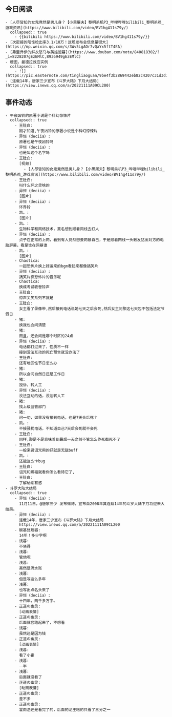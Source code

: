 ## 今日阅读
	- [人尽皆知的女鬼竟然是男儿身？【小黑屠夫】黎明杀机P3_哔哩哔哩bilibili_黎明杀鸡_游戏资讯](https://www.bilibili.com/video/BV1hg411s79y/)
	  collapsed:: true
		- {{bilibili https://www.bilibili.com/video/BV1hg411s79y/}}
	- [次密接的阳性检出率3.1/10万！这场发布会信息量很大](https://mp.weixin.qq.com/s/3Wv5LgAOr7vQaYx5ftT4EA)
	- [弗里乔伊的鲜衣怒马与英雄迟暮](https://www.douban.com/note/840818302/?_i=8228207gEzEMlC,8936949gEzEMlC)
	- 梗图，曼德拉效应实例
	  collapsed:: true
		- ![](https://pic.easternote.com/tingliaoguan/9be4f3b2869442eb82c4207c31d3d7e.jpg)
	- [连载14年，唐家三少宣布《斗罗大陆》下月大结局](https://view.inews.qq.com/a/20221111A09CL200)
## 事件动态
	- 午夜凶铃的原著小说是个科幻惊悚片
	  collapsed:: true
		- 王肚白:
		  刚才知道,午夜凶铃的原著小说是个科幻惊悚片
		- 异恒（deciia）:
		  原著也是午夜凶铃吗
		- 异恒（deciia）:
		  也是叫这个名字吗
		- 王肚白:
		  [视频]
			- [人尽皆知的女鬼竟然是男儿身？【小黑屠夫】黎明杀机P3_哔哩哔哩bilibili_黎明杀鸡_游戏资讯](https://www.bilibili.com/video/BV1hg411s79y/)
		- 王肚白:
		  叫什么环之灵啥的
		- 异恒（deciia）:
		  [图片]
		- 异恒（deciia）:
		  环界铃
		- 凯。:
		  [图片]
		- 凯。:
		  生物科学和网络技术，莫名想到顺着网线去打人
		- 异恒（deciia）:
		  贞子在正常的上网，看到有人竟然想要网暴自己，于是顺着网线一头散发钻出对方的电脑屏幕，看是谁在网暴谁
		- 凯。:
		  [图片]
		- Chaotica:
		  一起恐怖片换上好运来的bgm看起来都像搞笑片
		- 异恒（deciia）:
		  搞笑片换恐怖片的音乐呢
		- Chaotica:
		  换成考试收卷铃声
		- 王肚白:
		  惊声尖笑系列不就是
		- 王肚白:
		  女主看了录像带,然后接到电话说她七天之后会死,然后女主问那这七天包不包括法定节假日
		- 猪:
		  换我也会问清楚
		- 猪:
		  而且，还会问是哪个时区的24点
		- 异恒（deciia）:
		  电话都打过来了，性质不一样
		  接到没法互动的死亡预告就没办法了
		- 王肚白:
		  还有地区性节日怎么办
		- 猪:
		  所以会问自然日还是工作日
		- 猪:
		  投诉，转人工
		- 异恒（deciia）:
		  没法互动的话，没法转人工
		- 猪:
		  找上级监管部门
		- 猪:
		  问一句，如果没有接到电话，也是7天会后死？
		- 凯。:
		  不接骚扰电话，不知道自己7天后会死就不会死
		- 王肚白:
		  同样,那是不是意味着到最后一天之前不管怎么作死都死不了
		- 王肚白:
		  一般来说诅咒用的好就是无敌buff
		- 凯。:
		  还能这么卡bug
		- 王肚白:
		  诅咒和赐福就看你怎么看待它了,
		- 王肚白:
		  了解纳垢有感
	- 斗罗大陆大结局
	  collapsed:: true
		- 异恒（deciia）:
		  11月11日，@唐家三少 发布微博，宣布自2008年其连载14年的斗罗大陆下月将迎来大结局。
		- 异恒（deciia）:
		  连载14年，唐家三少宣布《斗罗大陆》下月大结局
		  https://view.inews.qq.com/a/20221111A09CL200
		- 碳基处理器:
		  14年！多少字啊
		- 浅暮:
		  不晓得
		- 浅暮:
		  管他呢
		- 浅暮:
		  虽然是流水账
		- 浅暮:
		  但是写这么多年
		- 浅暮:
		  也写出点名头来了
		- 异恒（deciia）:
		  十四年，两千多万字。
		- 正道の幽灵:
		  [动画表情]
		- 正道の幽灵:
		  后面就套路起来了，不想看
		- 浅暮:
		  虽然还是因为钱
		- 正道の幽灵:
		  [动画表情]
		- 浅暮:
		  看了小霍
		- 浅暮:
		  一半
		- 浅暮:
		  后面就没看了
		- 正道の幽灵:
		  [动画表情]
		- 正道の幽灵:
		  差不多
		- 正道の幽灵:
		  霍雨浩还是看完了的，后面的龙王啥的只看了三分之一
